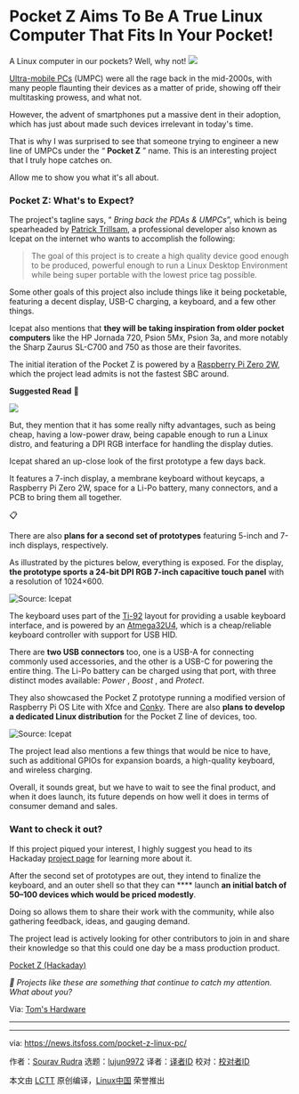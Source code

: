 [#]: subject: "Pocket Z Aims To Be A True Linux Computer That Fits In Your Pocket!"
[#]: via: "https://news.itsfoss.com/pocket-z-linux-pc/"
[#]: author: "Sourav Rudra https://news.itsfoss.com/author/sourav/"
[#]: collector: "lujun9972/lctt-scripts-1705972010"
[#]: translator: " "
[#]: reviewer: " "
[#]: publisher: " "
[#]: url: " "

Pocket Z Aims To Be A True Linux Computer That Fits In Your Pocket!
======
A Linux computer in our pockets? Well, why not!
[![][1]][2]

[Ultra-mobile PCs][3] (UMPC) were all the rage back in the mid-2000s, with many people flaunting their devices as a matter of pride, showing off their multitasking prowess, and what not.

However, the advent of smartphones put a massive dent in their adoption, which has just about made such devices irrelevant in today's time.

That is why I was surprised to see that someone trying to engineer a new line of UMPCs under the “ **Pocket Z** ” name. This is an interesting project that I truly hope catches on.

Allow me to show you what it's all about.

### Pocket Z: What's to Expect?

The project's tagline says, “ _Bring back the PDAs & UMPCs_”, which is being spearheaded by [Patrick Trillsam][4], a professional developer also known as Icepat on the internet who wants to accomplish the following:

> The goal of this project is to create a high quality device good enough to be produced, powerful enough to run a Linux Desktop Environment while being super portable with the lowest price tag possible.

Some other goals of this project also include things like it being pocketable, featuring a decent display, USB-C charging, a keyboard, and a few other things.

Icepat also mentions that **they will be taking inspiration from older pocket computers** like the HP Jornada 720, Psion 5Mx, Psion 3a, and more notably the Sharp Zaurus SL-C700 and 750 as those are their favorites.

The initial iteration of the Pocket Z is powered by a [Raspberry Pi Zero 2W][5], which the project lead admits is not the fastest SBC around.

**Suggested Read** 📖

![][6]

But, they mention that it has some really nifty advantages, such as being cheap, having a low-power draw, being capable enough to run a Linux distro, and featuring a DPI RGB interface for handling the display duties.

Icepat shared an up-close look of the first prototype a few days back.

It features a 7-inch display, a membrane keyboard without keycaps, a Raspberry Pi Zero 2W, space for a Li-Po battery, many connectors, and a PCB to bring them all together.

📋

There are also ****plans for a second set of prototypes**** featuring 5-inch and 7-inch displays, respectively.

As illustrated by the pictures below, everything is exposed. For the display, **the prototype sports a 24-bit DPI RGB 7-inch capacitive touch panel** with a resolution of 1024×600.

![Source: Icepat][7]

The keyboard uses part of the [Ti-92][8] layout for providing a usable keyboard interface, and is powered by an [Atmega32U4][9], which is a cheap/reliable keyboard controller with support for USB HID.

There are **two USB connectors** too, one is a USB-A for connecting commonly used accessories, and the other is a USB-C for powering the entire thing. The Li-Po battery can be charged using that port, with three distinct modes available: _Power_ , _Boost_ , and _Protect_.

They also showcased the Pocket Z prototype running a modified version of Raspberry Pi OS Lite with Xfce and [Conky][10]. There are also **plans to develop a dedicated Linux distribution** for the Pocket Z line of devices, too.

![Source: Icepat][11]

The project lead also mentions a few things that would be nice to have, such as additional GPIOs for expansion boards, a high-quality keyboard, and wireless charging.

Overall, it sounds great, but we have to wait to see the final product, and when it does launch, its future depends on how well it does in terms of consumer demand and sales.

### Want to check it out?

If this project piqued your interest, I highly suggest you head to its Hackaday [project page][12] for learning more about it.

After the second set of prototypes are out, they intend to finalize the keyboard, and an outer shell so that they can **** launch **an initial batch of 50–100 devices which would be priced modestly**.

Doing so allows them to share their work with the community, while also gathering feedback, ideas, and gauging demand.

The project lead is actively looking for other contributors to join in and share their knowledge so that this could one day be a mass production product.

[Pocket Z (Hackaday)][12]

_💬 Projects like these are something that continue to catch my attention. What about you?_

Via: [Tom's Hardware][13]

* * *

--------------------------------------------------------------------------------

via: https://news.itsfoss.com/pocket-z-linux-pc/

作者：[Sourav Rudra][a]
选题：[lujun9972][b]
译者：[译者ID](https://github.com/译者ID)
校对：[校对者ID](https://github.com/校对者ID)

本文由 [LCTT](https://github.com/LCTT/TranslateProject) 原创编译，[Linux中国](https://linux.cn/) 荣誉推出

[a]: https://news.itsfoss.com/author/sourav/
[b]: https://github.com/lujun9972
[1]: https://news.itsfoss.com/assets/images/pikapods-banner-v3.webp
[2]: https://www.pikapods.com/?utm_campaign=banner-2024-05&utm_source=itsfoss
[3]: https://en.wikipedia.org/wiki/Ultra-mobile_PC
[4]: https://au.linkedin.com/in/patricktrillsam
[5]: https://www.raspberrypi.com/products/raspberry-pi-zero-2-w/
[6]: https://itsfoss.com/content/images/size/w256h256/2022/12/android-chrome-192x192.png
[7]: https://news.itsfoss.com/content/images/2024/06/Pocket_Z_a-1.jpg
[8]: https://en.wikipedia.org/wiki/TI-92_series
[9]: https://www.microchip.com/en-us/product/atmega32u4
[10]: https://github.com/brndnmtthws/conky
[11]: https://news.itsfoss.com/content/images/2024/06/Pocket_Z_d.png
[12]: https://hackaday.io/project/196625-pocket-z-bring-back-the-pdas-amp-umpcs
[13]: https://www.tomshardware.com/raspberry-pi/raspberry-pi-projects/pocket-z-project-hopes-to-rekindle-pocket-pc-form-factor-with-a-raspberry-pi-zero-2w-inside
